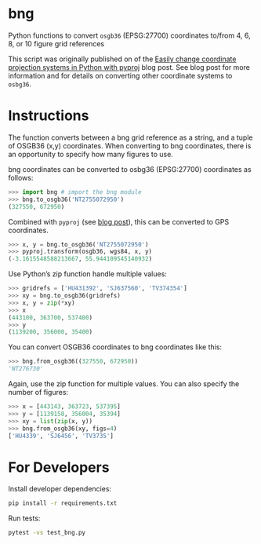 # bng

Python functions to convert `osgb36` (EPSG:27700) coordinates to/from 4, 6, 8, or 10 figure grid references

This script was originally published on of the [Easily change coordinate projection systems in Python with pyproj](http://all-geo.org/volcan01010/2012/11/change-coordinates-with-pyproj/) blog post.
See blog post for more information and for details on converting other coordinate systems to `osbg36`.

# Instructions

The function converts between a bng grid reference as a string, and a tuple of OSGB36 (x,y) coordinates. When converting to bng coordinates, there is an opportunity to specify how many figures to use.

bng coordinates can be converted to osbg36 (EPSG:27700) coordinates as follows:

```python
>>> import bng # import the bng module
>>> bng.to_osgb36('NT2755072950')
(327550, 672950)
```

Combined with `pyproj` (see [blog post](http://all-geo.org/volcan01010/2012/11/change-coordinates-with-pyproj/)), this can be converted to GPS coordinates.
```python
>>> x, y = bng.to_osgb36('NT2755072950')
>>> pyproj.transform(osgb36, wgs84, x, y)
(-3.1615548588213667, 55.944109545140932)
```

Use Python’s zip function handle multiple values:
```python
>>> gridrefs = ['HU431392', 'SJ637560', 'TV374354']
>>> xy = bng.to_osgb36(gridrefs)
>>> x, y = zip(*xy)
>>> x
(443100, 363700, 537400)
>>> y
(1139200, 356000, 35400)
```

You can convert OSGB36 coordinates to bng coordinates like this:
```python
>>> bng.from_osgb36((327550, 672950))
'NT276730'
```

Again, use the zip function for multiple values. You can also specify the number of figures:
```python
>>> x = [443143, 363723, 537395]
>>> y = [1139158, 356004, 35394]
>>> xy = list(zip(x, y))
>>> bng.from_osgb36(xy, figs=4)
['HU4339', 'SJ6456', 'TV3735']
```

# For Developers

Install developer dependencies:

```bash
pip install -r requirements.txt
```

Run tests:

```bash
pytest -vs test_bng.py
```
